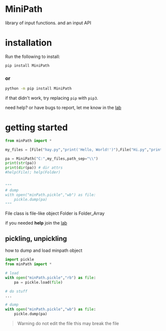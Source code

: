 # MiniPath
library of input functions. and an input API

# installation

Run the following to install:
```cmd
pip install MiniPath
```
### or
```cmd
python -m pip install MiniPath
```
if that didn't work, try replacing `pip` with `pip3`.

need help? or have bugs to report, let me know in the [lab](https://discord.gg/vzEZnC7CM8)

# getting started
```python
from minPath import *

my_files = [File("hay.py","print('Hello, World!')"),File("Hi.py","print('Hi')"),File("text.txt","here a text file"),File("BRUH",None),Folder("test",[File("testing.txt","A test file for my MiniPath testing"),File("huh.txt","anther testing file"),Folder("Folder 2"),Folder("empty",[File("empty file","nothing here :("),Folder("o")])]),File("random")]

pa = MiniPath("C:",my_files,path_sep="\\")
print(str(pa))
print(dir(pa)) # dir attrs
#help(File); help(Folder)


"""
# dump
with open("minPath.pickle","wb") as file:
	pickle.dump(pa)
"""

```


File class is file-like object
Folder is Folder_Array


if you needed **help** join the [lab](https://discord.gg/vzEZnC7CM8)


## pickling, unpickling
how to dump and load minpath object
```python
import pickle
from minPath import *

# load
with open("minPath.pickle","rb") as file:
	pa = pickle.load(file)

# do stuff
...

# dump
with open("minPath.pickle","wb") as file:
	pickle.dump(pa)

```
> Warning do not edit the file this may break the file

